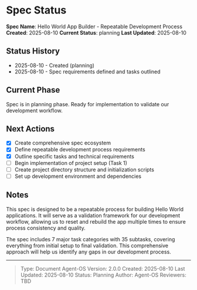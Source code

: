 # Spec Status

**Spec Name**: Hello World App Builder - Repeatable Development Process
**Created**: 2025-08-10
**Current Status**: planning
**Last Updated**: 2025-08-10

## Status History
- 2025-08-10 - Created (planning)
- 2025-08-10 - Spec requirements defined and tasks outlined

## Current Phase
Spec is in planning phase. Ready for implementation to validate our development workflow.

## Next Actions
- [x] Create comprehensive spec ecosystem
- [x] Define repeatable development process requirements
- [x] Outline specific tasks and technical requirements
- [ ] Begin implementation of project setup (Task 1)
- [ ] Create project directory structure and initialization scripts
- [ ] Set up development environment and dependencies

## Notes
This spec is designed to be a repeatable process for building Hello World applications. It will serve as a validation framework for our development workflow, allowing us to reset and rebuild the app multiple times to ensure process consistency and quality.

The spec includes 7 major task categories with 35 subtasks, covering everything from initial setup to final validation. This comprehensive approach will help us identify any gaps in our development process.

---

> Type: Document
> Agent-OS Version: 2.0.0
> Created: 2025-08-10
> Last Updated: 2025-08-10
> Status: Planning
> Author: Agent-OS
> Reviewers: TBD